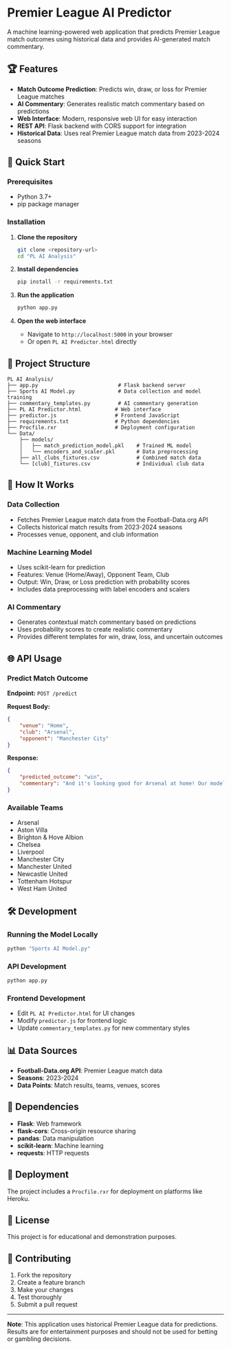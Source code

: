 # Premier League AI Predictor

A machine learning-powered web application that predicts Premier League match outcomes using historical data and provides AI-generated match commentary.

## 🏆 Features

- **Match Outcome Prediction**: Predicts win, draw, or loss for Premier League matches
- **AI Commentary**: Generates realistic match commentary based on predictions
- **Web Interface**: Modern, responsive web UI for easy interaction
- **REST API**: Flask backend with CORS support for integration
- **Historical Data**: Uses real Premier League match data from 2023-2024 seasons

## 🚀 Quick Start

### Prerequisites

- Python 3.7+
- pip package manager

### Installation

1. **Clone the repository**
   ```bash
   git clone <repository-url>
   cd "PL AI Analysis"
   ```

2. **Install dependencies**
   ```bash
   pip install -r requirements.txt
   ```

3. **Run the application**
   ```bash
   python app.py
   ```

4. **Open the web interface**
   - Navigate to `http://localhost:5000` in your browser
   - Or open `PL AI Predictor.html` directly

## 📁 Project Structure

```
PL AI Analysis/
├── app.py                          # Flask backend server
├── Sports AI Model.py              # Data collection and model training
├── commentary_templates.py         # AI commentary generation
├── PL AI Predictor.html           # Web interface
├── predictor.js                   # Frontend JavaScript
├── requirements.txt               # Python dependencies
├── Procfile.rxr                   # Deployment configuration
└── Data/
    ├── models/
    │   ├── match_prediction_model.pkl    # Trained ML model
    │   └── encoders_and_scaler.pkl       # Data preprocessing
    ├── all_clubs_fixtures.csv            # Combined match data
    └── [club]_fixtures.csv               # Individual club data
```

## 🎯 How It Works

### Data Collection
- Fetches Premier League match data from the Football-Data.org API
- Collects historical match results from 2023-2024 seasons
- Processes venue, opponent, and club information

### Machine Learning Model
- Uses scikit-learn for prediction
- Features: Venue (Home/Away), Opponent Team, Club
- Output: Win, Draw, or Loss prediction with probability scores
- Includes data preprocessing with label encoders and scalers

### AI Commentary
- Generates contextual match commentary based on predictions
- Uses probability scores to create realistic commentary
- Provides different templates for win, draw, loss, and uncertain outcomes

## 🌐 API Usage

### Predict Match Outcome

**Endpoint:** `POST /predict`

**Request Body:**
```json
{
    "venue": "Home",
    "club": "Arsenal",
    "opponent": "Manchester City"
}
```

**Response:**
```json
{
    "predicted_outcome": "win",
    "commentary": "And it's looking good for Arsenal at home! Our model gives them a 65.2% chance to win against Manchester City."
}
```

### Available Teams
- Arsenal
- Aston Villa
- Brighton & Hove Albion
- Chelsea
- Liverpool
- Manchester City
- Manchester United
- Newcastle United
- Tottenham Hotspur
- West Ham United

## 🛠️ Development

### Running the Model Locally
```bash
python "Sports AI Model.py"
```

### API Development
```bash
python app.py
```

### Frontend Development
- Edit `PL AI Predictor.html` for UI changes
- Modify `predictor.js` for frontend logic
- Update `commentary_templates.py` for new commentary styles

## 📊 Data Sources

- **Football-Data.org API**: Premier League match data
- **Seasons**: 2023-2024
- **Data Points**: Match results, teams, venues, scores

## 🔧 Dependencies

- **Flask**: Web framework
- **flask-cors**: Cross-origin resource sharing
- **pandas**: Data manipulation
- **scikit-learn**: Machine learning
- **requests**: HTTP requests

## 🚀 Deployment

The project includes a `Procfile.rxr` for deployment on platforms like Heroku.

## 📝 License

This project is for educational and demonstration purposes.

## 🤝 Contributing

1. Fork the repository
2. Create a feature branch
3. Make your changes
4. Test thoroughly
5. Submit a pull request

---

**Note**: This application uses historical Premier League data for predictions. Results are for entertainment purposes and should not be used for betting or gambling decisions. 

